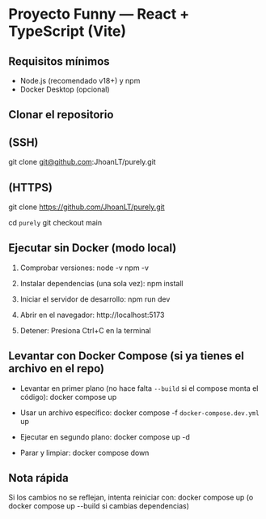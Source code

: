 # Proyecto Funny — React + TypeScript (Vite)

## Requisitos mínimos
- Node.js (recomendado v18+) y npm
- Docker Desktop (opcional)

## Clonar el repositorio
## (SSH)
git clone git@github.com:JhoanLT/purely.git
## (HTTPS)
git clone https://github.com/JhoanLT/purely.git

cd `purely`
git checkout main

## Ejecutar sin Docker (modo local)
1. Comprobar versiones:
   node -v
   npm -v

2. Instalar dependencias (una sola vez):
   npm install

3. Iniciar el servidor de desarrollo:
   npm run dev

4. Abrir en el navegador:
   http://localhost:5173

5. Detener:
   Presiona Ctrl+C en la terminal

## Levantar con Docker Compose (si ya tienes el archivo en el repo)
- Levantar en primer plano (no hace falta `--build` si el compose monta el código):
  docker compose up

- Usar un archivo específico:
  docker compose -f `docker-compose.dev.yml` up

- Ejecutar en segundo plano:
  docker compose up -d

- Parar y limpiar:
  docker compose down

## Nota rápida
Si los cambios no se reflejan, intenta reiniciar con:
docker compose up (o docker compose up --build si cambias dependencias)
